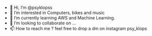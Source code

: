 - 👋 Hi, I’m @psyklopss
- 👀 I’m interested in Computers, bikes and music
- 🌱 I’m currently learning AWS and Machine Learning.
- 💞️ I’m looking to collaborate on ...
- 📫 How to reach me ? feel free to drop a dm on instagram psy_klops

<!---
psyklopss/psyklopss is a ✨ special ✨ repository because its `README.md` (this file) appears on your GitHub profile.
You can click the Preview link to take a look at your changes.
--->
